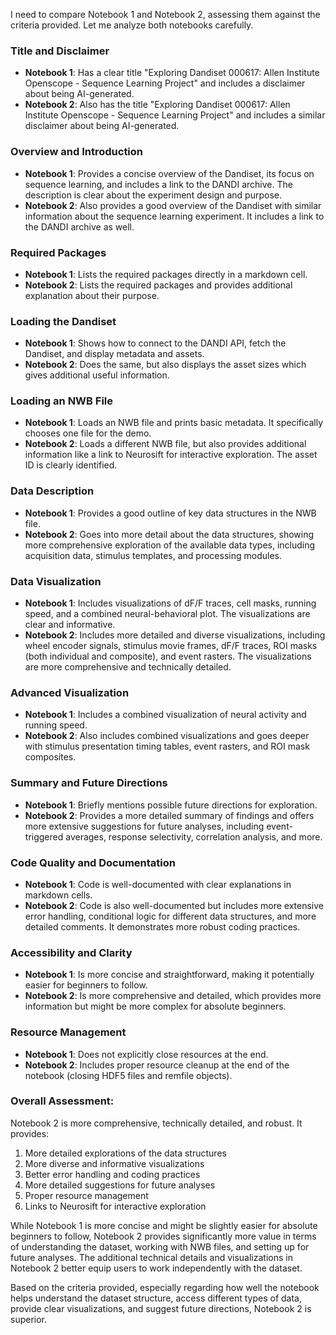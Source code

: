 I need to compare Notebook 1 and Notebook 2, assessing them against the criteria provided. Let me analyze both notebooks carefully.

### Title and Disclaimer
- **Notebook 1**: Has a clear title "Exploring Dandiset 000617: Allen Institute Openscope - Sequence Learning Project" and includes a disclaimer about being AI-generated.
- **Notebook 2**: Also has the title "Exploring Dandiset 000617: Allen Institute Openscope - Sequence Learning Project" and includes a similar disclaimer about being AI-generated.

### Overview and Introduction
- **Notebook 1**: Provides a concise overview of the Dandiset, its focus on sequence learning, and includes a link to the DANDI archive. The description is clear about the experiment design and purpose.
- **Notebook 2**: Also provides a good overview of the Dandiset with similar information about the sequence learning experiment. It includes a link to the DANDI archive as well.

### Required Packages
- **Notebook 1**: Lists the required packages directly in a markdown cell.
- **Notebook 2**: Lists the required packages and provides additional explanation about their purpose.

### Loading the Dandiset
- **Notebook 1**: Shows how to connect to the DANDI API, fetch the Dandiset, and display metadata and assets.
- **Notebook 2**: Does the same, but also displays the asset sizes which gives additional useful information.

### Loading an NWB File
- **Notebook 1**: Loads an NWB file and prints basic metadata. It specifically chooses one file for the demo.
- **Notebook 2**: Loads a different NWB file, but also provides additional information like a link to Neurosift for interactive exploration. The asset ID is clearly identified.

### Data Description
- **Notebook 1**: Provides a good outline of key data structures in the NWB file.
- **Notebook 2**: Goes into more detail about the data structures, showing more comprehensive exploration of the available data types, including acquisition data, stimulus templates, and processing modules.

### Data Visualization
- **Notebook 1**: Includes visualizations of dF/F traces, cell masks, running speed, and a combined neural-behavioral plot. The visualizations are clear and informative.
- **Notebook 2**: Includes more detailed and diverse visualizations, including wheel encoder signals, stimulus movie frames, dF/F traces, ROI masks (both individual and composite), and event rasters. The visualizations are more comprehensive and technically detailed.

### Advanced Visualization
- **Notebook 1**: Includes a combined visualization of neural activity and running speed.
- **Notebook 2**: Also includes combined visualizations and goes deeper with stimulus presentation timing tables, event rasters, and ROI mask composites.

### Summary and Future Directions
- **Notebook 1**: Briefly mentions possible future directions for exploration.
- **Notebook 2**: Provides a more detailed summary of findings and offers more extensive suggestions for future analyses, including event-triggered averages, response selectivity, correlation analysis, and more.

### Code Quality and Documentation
- **Notebook 1**: Code is well-documented with clear explanations in markdown cells.
- **Notebook 2**: Code is also well-documented but includes more extensive error handling, conditional logic for different data structures, and more detailed comments. It demonstrates more robust coding practices.

### Accessibility and Clarity
- **Notebook 1**: Is more concise and straightforward, making it potentially easier for beginners to follow.
- **Notebook 2**: Is more comprehensive and detailed, which provides more information but might be more complex for absolute beginners.

### Resource Management
- **Notebook 1**: Does not explicitly close resources at the end.
- **Notebook 2**: Includes proper resource cleanup at the end of the notebook (closing HDF5 files and remfile objects).

### Overall Assessment:

Notebook 2 is more comprehensive, technically detailed, and robust. It provides:
1. More detailed explorations of the data structures
2. More diverse and informative visualizations
3. Better error handling and coding practices
4. More detailed suggestions for future analyses
5. Proper resource management
6. Links to Neurosift for interactive exploration

While Notebook 1 is more concise and might be slightly easier for absolute beginners to follow, Notebook 2 provides significantly more value in terms of understanding the dataset, working with NWB files, and setting up for future analyses. The additional technical details and visualizations in Notebook 2 better equip users to work independently with the dataset.

Based on the criteria provided, especially regarding how well the notebook helps understand the dataset structure, access different types of data, provide clear visualizations, and suggest future directions, Notebook 2 is superior.